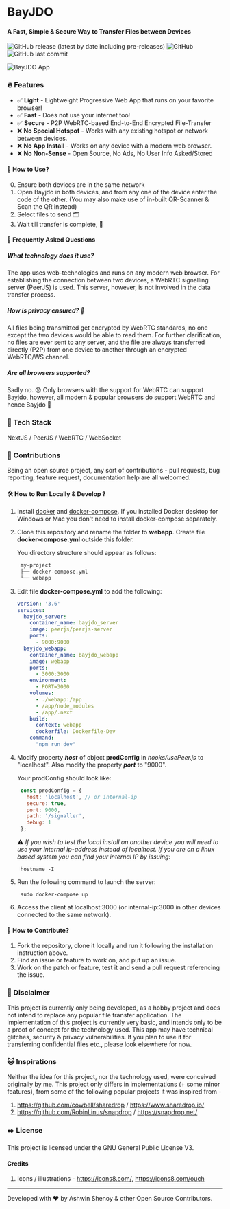 # BayJDO
#### A Fast, Simple & Secure Way to Transfer Files between Devices
![GitHub release (latest by date including pre-releases)](https://img.shields.io/github/v/release/aswinshenoy/bayjdo?include_prereleases)
![GitHub](https://img.shields.io/github/license/aswinshenoy/bayjdo)
![GitHub last commit](https://img.shields.io/github/last-commit/aswinshenoy/bayjdo)

![BayJDO App](https://repository-images.githubusercontent.com/277010180/676eba80-bdbd-11ea-900a-108fc56a631c)


### 🔥 Features
* ✅ **Light** - Lightweight Progressive Web App that runs on your favorite browser!
* ✅ **Fast** - Does not use your internet too!
* ✅ **Secure** - P2P WebRTC-based End-to-End Encrypted File-Transfer
* ❌ **No Special Hotspot** - Works with any existing hotspot or network between devices.
* ❌ **No App Install** - Works on any device with a modern web browser.
* ❌ **No Non-Sense** - Open Source, No Ads, No User Info Asked/Stored

#### 🎈 How to Use?
0. Ensure both devices are in the same network
1. Open Bayjdo in both devices, and from any one of the device enter the code of the other. 
(You may also make use of in-built QR-Scanner & Scan the QR instead)
2. Select files to send 🗂
3. Wait till transfer is complete, 🎉

#### 💬 Frequently Asked Questions

##### What technology does it use?
The app uses web-technologies and runs on any modern web browser.
For establishing the connection between two devices, a WebRTC signalling server 
(PeerJS) is used. This server, however, is not involved in the data transfer process.

##### How is privacy ensured? 🙈
All files being transmitted get encrypted by WebRTC standards, no one except the two
devices would be able to read them. For further clarification, no files are ever sent 
to any server, and the file are always transferred directly (P2P) from one device to
another through an encrypted WebRTC/WS channel. 

##### Are all browsers supported?
Sadly no. 😞 Only browsers with the support for WebRTC can support Bayjdo, however,
all modern & popular browsers do support WebRTC and hence Bayjdo 🍻 


### 🔧 Tech Stack
NextJS / PeerJS / WebRTC / WebSocket

### 💎 Contributions
Being an open source project, any sort of contributions - pull requests, bug reporting,
feature request, documentation help are all welcomed.

#### 🛠 How to Run Locally & Develop ?
1. Install [docker](https://docs.docker.com/get-docker/) and [docker-compose](https://docs.docker.com/compose/install/).
   If you installed Docker desktop for Windows or Mac you don't need to install docker-compose separately.
2. Clone this repository and rename the folder to **webapp**. Create file **docker-compose.yml** outside this folder.
   
   You directory structure should appear as follows:
   ```bash
    my-project
    ├── docker-compose.yml
    └── webapp
   ```
3. Edit file **docker-compose.yml** to add the following:
   ```yaml
   version: '3.6'
   services:
     bayjdo_server:
       container_name: bayjdo_server
       image: peerjs/peerjs-server
       ports:
         - 9000:9000
     bayjdo_webapp:
       container_name: bayjdo_webapp
       image: webapp
       ports:
         - 3000:3000
       environment:
         - PORT=3000
       volumes:
         - ./webapp:/app
         - /app/node_modules
         - /app/.next
       build:
         context: webapp
         dockerfile: Dockerfile-Dev
       command:
         "npm run dev"
   ```
4. Modify property ***host*** of object **prodConfig** in *hooks/usePeer.js* to "localhost". Also modify the property ***port*** to "9000".
   
   Your prodConfig should look like:
   ```js
    const prodConfig = {
      host: 'localhost', // or internal-ip
      secure: true,
      port: 9000,
      path: '/signaller',
      debug: 1
    };
   ```

   ⚠️ *If you wish to test the local install on another device you will need to use your internal ip-address instead of localhost.*
  *If you are on a linux based system you can find your internal IP by issuing:*
   ```console
    hostname -I
   ```
5. Run the following command to launch the server:
   ```console
    sudo docker-compose up
   ```
6. Access the client at localhost:3000 (or internal-ip:3000 in other devices connected to the same network).

#### 🌟 How to Contribute?
1. Fork the repository, clone it locally and run it following the installation instruction above.
2. Find an issue or feature to work on, and put up an issue.
3. Work on the patch or feature, test it and send a pull request referencing the issue.

###  🛑 Disclaimer
This project is currently only being developed, as a hobby project and does not intend to
replace any popular file transfer application. The implementation of this project is
currently very basic, and intends only to be a proof of concept for the technology used.
This app may have technical glitches, security & privacy vulnerabilities. 
If you plan to use it for transferring confidential files etc., please look 
elsewhere for now.

### 🐱 Inspirations
Neither the idea for this project, nor the technology used, were conceived originally
by me. This project only differs in implementations (+ some minor features), from
some of the following popular projects it was inspired from -

1. https://github.com/cowbell/sharedrop / https://www.sharedrop.io/
2. https://github.com/RobinLinus/snapdrop / https://snapdrop.net/


### ✒️ License
This project is licensed under the GNU General Public License V3. 

#### Credits
1. Icons / illustrations - https://icons8.com/, https://icons8.com/ouch

----
Developed with ♥ by Ashwin Shenoy & other Open Source Contributors.
